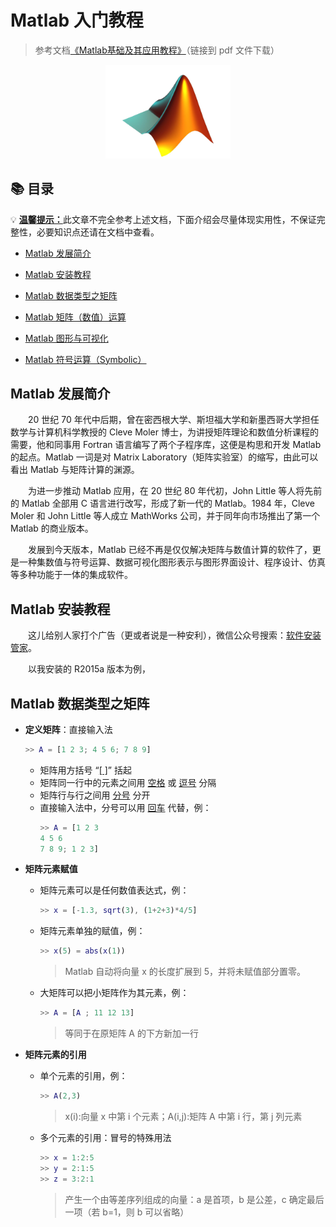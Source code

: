 # Matlab 入门教程
> 参考文档[《Matlab基础及其应用教程》](docs/Matlab%E5%9F%BA%E7%A1%80%E5%8F%8A%E5%85%B6%E5%BA%94%E7%94%A8%E6%95%99%E7%A8%8B.pdf)（链接到 pdf 文件下载）

<div align="center">
    <img src="pics/titlepic.jpg" width="200">
</div>

## 📚 目录

💡 [**温馨提示：**](#welcome)此文章不完全参考上述文档，下面介绍会尽量体现实用性，不保证完整性，必要知识点还请在文档中查看。

+ [Matlab 发展简介](#w)

+ [Matlab 安装教程](#w)

+ [Matlab 数据类型之矩阵](#w)

+ [Matlab 矩阵（数值）运算](#w)

+ [Matlab 图形与可视化](#w)

+ [Matlab 符号运算（Symbolic）](#w)

## Matlab 发展简介

&emsp;&emsp;20 世纪 70 年代中后期，曾在密西根大学、斯坦福大学和新墨西哥大学担任数学与计算机科学教授的 Cleve Moler 博士，为讲授矩阵理论和数值分析课程的需要，他和同事用 Fortran 语言编写了两个子程序库，这便是构思和开发 Matlab 的起点。Matlab 一词是对 Matrix Laboratory（矩阵实验室）的缩写，由此可以看出 Matlab 与矩阵计算的渊源。

&emsp;&emsp;为进一步推动 Matlab 应用，在 20 世纪 80 年代初，John Little 等人将先前的 Matlab 全部用 C 语言进行改写，形成了新一代的 Matlab。1984 年，Cleve Moler 和 John Little 等人成立 MathWorks 公司，并于同年向市场推出了第一个 Matlab 的商业版本。

&emsp;&emsp;发展到今天版本，Matlab 已经不再是仅仅解决矩阵与数值计算的软件了，更是一种集数值与符号运算、数据可视化图形表示与图形界面设计、程序设计、仿真等多种功能于一体的集成软件。

## Matlab 安装教程

&emsp;&emsp;这儿给别人家打个广告（更或者说是一种安利），微信公众号搜索：[软件安装管家](#welcome)。

&emsp;&emsp;以我安装的 R2015a 版本为例，

## Matlab 数据类型之矩阵

+ **定义矩阵**：直接输入法

    ```matlab
    >> A = [1 2 3; 4 5 6; 7 8 9]
    ```

    + 矩阵用方括号 “[[ ]](#welcome)” 括起
    + 矩阵同一行中的元素之间用 [空格](#welcome) 或 [逗号](#welcome) 分隔
    + 矩阵行与行之间用 [分号](#welcome) 分开
    + 直接输入法中，分号可以用 [回车](#welcome) 代替，例：
        ```matlab
        >> A = [1 2 3
        4 5 6
        7 8 9; 1 2 3]
        ```

+ **矩阵元素赋值**

    + 矩阵元素可以是任何数值表达式，例：
        ```matlab
        >> x = [-1.3, sqrt(3), (1+2+3)*4/5]
        ```
    
    + 矩阵元素单独的赋值，例：
        ```matlab
        >> x(5) = abs(x(1))
        ```
        > Matlab 自动将向量 x 的长度扩展到 5，并将未赋值部分置零。

    + 大矩阵可以把小矩阵作为其元素，例：
        ```matlab
        >> A = [A ; 11 12 13]
        ```
        > 等同于在原矩阵 A 的下方新加一行 

+ **矩阵元素的引用**

    + 单个元素的引用，例：
        ```matlab
        >> A(2,3)
        ```
        > x(i):向量 x 中第 i 个元素；A(i,j):矩阵 A 中第 i 行，第 j 列元素

    + 多个元素的引用：冒号的特殊用法
        ```matlab
        >> x = 1:2:5
        >> y = 2:1:5
        >> z = 3:2:1 
        ```
        > 产生一个由等差序列组成的向量：a 是首项，b 是公差，c 确定最后一项（若 b=1，则 b 可以省略）